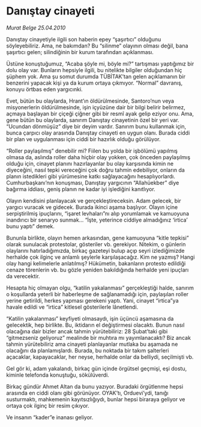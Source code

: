 # Danıştay cinayeti

*Murat Belge 25.04.2010*

<div class="yazi"><p>Danıştay cinayetiyle ilgili son haberin epey “şaşırtıcı” olduğunu söyleyebiliriz. Ama, ne bakımdan? Bu “silinme” olayının olması değil, bana şaşırtıcı gelen; silindiğinin bir kurum tarafından açıklanması.</p>
<p>Üstüne konuştuğumuz, “Acaba şöyle mi, böyle mi?” tartışması yaptığımız bir dolu olay var. Bunların hepsiyle ilgili, bu nitelikte bilgiler olduğundan hiç şüphem yok. Ama şu somut durumda TÜBİTAK’tan gelen açıklamanın bir benzerini yapacak kişi ya da kurum ortaya çıkmıyor. “Normal” davranış, konuyu örtbas eden yargıcınki. </p>
<p>Evet, bütün bu olaylarda, Hrant’ın öldürülmesinde, Santoro’nun veya misyonerlerin öldürülmesinde, işin içyüzüne dair bir bilgi belirir belirmez, açmaya başlayan bir çiçeği çiğner gibi bir resmî ayak gelip eziyor onu. Ama, gene bütün bu olaylarda, sanırım Danıştay cinayetinin özel bir yeri var. “Ucundan dönmüşüz” diye bir deyim vardır. Sanırım bunu kullanmak için, bunca çarpıcı olay arasında Danıştay cinayeti en uygun olanı. Burada ciddi bir plan ve uygulanması için ciddi bir hazırlık olduğu görülüyor.</p>
<p>“Roller paylaşılmış” denebilir mi? Fiilen bu yolda bir işbölümü yapılmış olmasa da, aslında roller daha hiçbir olay yokken, çok önceden paylaşılmış olduğu için, cinayet planını hazırlayanlar bu olay karşısında kimin ne diyeceğini, nasıl tepki vereceğini çok doğru tahmin edebiliyor, onların da planın istedikleri gibi yürümesine katkı sağlayacağını hesaplıyorlardı. Cumhurbaşkanı’nın konuşması, Danıştay yargıcının “Allahüekber” diye bağırma iddiası, geniş planın ne kadar iyi işlediğini kanıtlıyor.</p>
<p>Olayın kendisini planlayacak ve gerçekleştireceksin. Adam gelecek, bir yargıcı vuracak ve gidecek. Burada ikinci aşama başlıyor. Olayın içine serpiştirilmiş ipuçlarını, “işaret levhaları”nı alıp yorumlamak ve kamuoyuna inandırıcı bir senaryo sunmak... “İşte, yeterince ciddiye almadığınız ‘irtica’ bunu yaptı” demek. </p>
<p>Bununla birlikte, olayın hemen arkasından, gene kamuoyuna “kitle tepkisi” olarak sunulacak protestolar, gösteriler vb. gerekiyor. Nitekim, o günlerin olaylarını hatırladığımızda, birkaç gazeteyi bulup açıp seyri izlediğimizde herhalde çok ilginç ve anlamlı şeylerle karşılaşacağız. Kim ne yazmış? Hangi olay hangi kelimelerle anlatılmış? Hükümetin, bakanların protesto edildiği cenaze törenlerin vb. bu gözle yeniden bakıldığında herhalde yeni ipuçları da verecektir.</p>
<p>Hesapta hiç olmayan olgu, “katilin yakalanması” gerçekleştiği halde, sanırım o koşullarda yeterli bir haberleşme de sağlanamadığı için, paylaşılan roller yerine getirildi, herkes yapması gerekeni yaptı. Yani, cinayet “irtica”ya havale edildi ve “irtica” kitlesel gösterilerle lânetlendi.</p>
<p>“Katilin yakalanması” keyfiyeti olmasaydı, işin üçüncü aşamasına da gelecektik, hep birlikte. Bu, iktidarın el değiştirmesi olacaktı. Bunun nasıl olacağına dair bizler ancak tahmin yürütebiliriz: 28 Şubat’taki gibi “gitmezseniz geliyoruz” mealinde bir muhtıra mı yayımlanacaktı? Biz ancak tahmin yürütebiliriz ama cinayeti planlayanlar mutlaka bu aşamada ne olacağını da planlamışlardı. Burada, bu noktada bir takım şalterleri açacaklar, kapayacaklar, her neyse, herhalde onlar da belliydi, seçilmişti vb. </p>
<p>Gel gör ki, adam yakalandı, birkaç gün içinde örgütsel geçmişi, eşi dostu, kiminle telefonda konuştuğu, sökülüverdi. </p>
<p>Birkaç gündür Ahmet Altan da bunu yazıyor. Buradaki örgütlenme hepsi arasında en ciddi olanı gibi görünüyor. OYAK’tı, Orduevi’ydi, tanığı susturmaktı, mahkemenin kayıtsızlığıydı, bunlar hepsi biraraya geliyor ve ortaya çok ilginç bir resim çıkıyor.</p>
<p>Ve insanın “kader”e inanası geliyor.</p></div>
